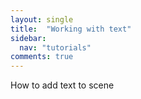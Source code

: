 ```yaml
---
layout: single
title:  "Working with text"
sidebar:
  nav: "tutorials"
comments: true
---
```


How to add text to scene